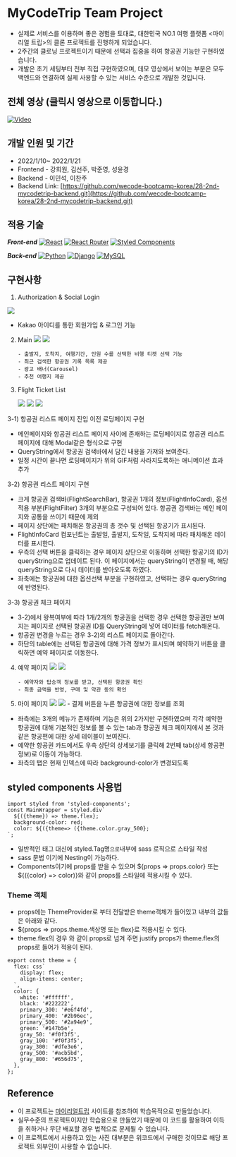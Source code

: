 # MyCodeTrip Team Project

- 실제로 서비스를 이용하며 좋은 경험을 토대로, 대한민국 NO.1 여행 플랫폼 <마이 리얼 트립>의 클론 프로젝트를 진행하게 되었습니다.
- 2주간의 클로닝 프로젝트이기 때문에 선택과 집중을 하여 항공권 기능만 구현하였습니다.
- 개발은 초기 세팅부터 전부 직접 구현하였으며, 데모 영상에서 보이는 부분은 모두 백엔드와 연결하여 실제 사용할 수 있는 서비스 수준으로 개발한 것입니다.

## 전체 영상 (클릭시 영상으로 이동합니다.)
[![Video](http://img.youtube.com/vi/ol5BErng-dM/0.jpg)](https://youtu.be/ol5BErng-dM)

## 개발 인원 및 기간

- 2022/1/10~ 2022/1/21
- Frontend - 강희원, 김선주, 박준영, 성윤경
- Backend - 이민석, 이찬주
- Backend Link: [https://github.com/wecode-bootcamp-korea/28-2nd-mycodetrip-backend.git](https://github.com/wecode-bootcamp-korea/28-2nd-mycodetrip-backend.git)

## 적용 기술

**_Front-end_** [![React](https://camo.githubusercontent.com/ab4c3c731a174a63df861f7b118d6c8a6c52040a021a552628db877bd518fe84/68747470733a2f2f696d672e736869656c64732e696f2f62616467652f72656163742d2532333230323332612e7376673f7374796c653d666f722d7468652d6261646765266c6f676f3d7265616374266c6f676f436f6c6f723d253233363144414642)](https://camo.githubusercontent.com/ab4c3c731a174a63df861f7b118d6c8a6c52040a021a552628db877bd518fe84/68747470733a2f2f696d672e736869656c64732e696f2f62616467652f72656163742d2532333230323332612e7376673f7374796c653d666f722d7468652d6261646765266c6f676f3d7265616374266c6f676f436f6c6f723d253233363144414642) [![React Router](https://camo.githubusercontent.com/4f9d20f3a284d2f6634282f61f82a62e99ee9906537dc9859decfdc9efbb51ec/68747470733a2f2f696d672e736869656c64732e696f2f62616467652f52656163745f526f757465722d4341343234353f7374796c653d666f722d7468652d6261646765266c6f676f3d72656163742d726f75746572266c6f676f436f6c6f723d7768697465)](https://camo.githubusercontent.com/4f9d20f3a284d2f6634282f61f82a62e99ee9906537dc9859decfdc9efbb51ec/68747470733a2f2f696d672e736869656c64732e696f2f62616467652f52656163745f526f757465722d4341343234353f7374796c653d666f722d7468652d6261646765266c6f676f3d72656163742d726f75746572266c6f676f436f6c6f723d7768697465) [![Styled Components](https://camo.githubusercontent.com/41326de293d3848e2ab0f29bf1680427128757fe6b586ceddf1097cb4eeb5ff7/68747470733a2f2f696d672e736869656c64732e696f2f62616467652f7374796c65642d2d636f6d706f6e656e74732d4442373039333f7374796c653d666f722d7468652d6261646765266c6f676f3d7374796c65642d636f6d706f6e656e7473266c6f676f436f6c6f723d7768697465)](https://camo.githubusercontent.com/41326de293d3848e2ab0f29bf1680427128757fe6b586ceddf1097cb4eeb5ff7/68747470733a2f2f696d672e736869656c64732e696f2f62616467652f7374796c65642d2d636f6d706f6e656e74732d4442373039333f7374796c653d666f722d7468652d6261646765266c6f676f3d7374796c65642d636f6d706f6e656e7473266c6f676f436f6c6f723d7768697465)

**_Back-end_** [![Python](https://camo.githubusercontent.com/a1b2dac5667822ee0d98ae6d799da61987fd1658dfeb4d2ca6e3c99b1535ebd8/68747470733a2f2f696d672e736869656c64732e696f2f62616467652f707974686f6e2d3336373041303f7374796c653d666f722d7468652d6261646765266c6f676f3d707974686f6e266c6f676f436f6c6f723d666664643534)](https://camo.githubusercontent.com/a1b2dac5667822ee0d98ae6d799da61987fd1658dfeb4d2ca6e3c99b1535ebd8/68747470733a2f2f696d672e736869656c64732e696f2f62616467652f707974686f6e2d3336373041303f7374796c653d666f722d7468652d6261646765266c6f676f3d707974686f6e266c6f676f436f6c6f723d666664643534) [![Django](https://camo.githubusercontent.com/5473e0d3006bb7e662bdf754d830a026ce050be61f1cbbd4689783ae49950b93/68747470733a2f2f696d672e736869656c64732e696f2f62616467652f646a616e676f2d2532333039324532302e7376673f7374796c653d666f722d7468652d6261646765266c6f676f3d646a616e676f266c6f676f436f6c6f723d7768697465)](https://camo.githubusercontent.com/5473e0d3006bb7e662bdf754d830a026ce050be61f1cbbd4689783ae49950b93/68747470733a2f2f696d672e736869656c64732e696f2f62616467652f646a616e676f2d2532333039324532302e7376673f7374796c653d666f722d7468652d6261646765266c6f676f3d646a616e676f266c6f676f436f6c6f723d7768697465) [![MySQL](https://camo.githubusercontent.com/918fce8d50581bd97b7133e677a78ed2cad14f970522f219daaeb6d1c81060e1/68747470733a2f2f696d672e736869656c64732e696f2f62616467652f6d7973716c2d2532333030662e7376673f7374796c653d666f722d7468652d6261646765266c6f676f3d6d7973716c266c6f676f436f6c6f723d7768697465)](https://camo.githubusercontent.com/918fce8d50581bd97b7133e677a78ed2cad14f970522f219daaeb6d1c81060e1/68747470733a2f2f696d672e736869656c64732e696f2f62616467652f6d7973716c2d2532333030662e7376673f7374796c653d666f722d7468652d6261646765266c6f676f3d6d7973716c266c6f676f436f6c6f723d7768697465)

## 구현사항

1. Authorization & Social Login

![](https://images.velog.io/images/holics1367/post/c217071a-3bac-4ef3-9016-028adaea0124/%E1%84%89%E1%85%B3%E1%84%8F%E1%85%B3%E1%84%85%E1%85%B5%E1%86%AB%E1%84%89%E1%85%A3%E1%86%BA%202022-01-22%20%E1%84%8B%E1%85%A9%E1%84%92%E1%85%AE%205.56.14.png)

- Kakao 아이디를 통한 회원가입 & 로그인 기능

2.  Main
    ![](https://images.velog.io/images/holics1367/post/2727c996-a4ea-4798-8a0b-de200a15bada/%E1%84%89%E1%85%B3%E1%84%8F%E1%85%B3%E1%84%85%E1%85%B5%E1%86%AB%E1%84%89%E1%85%A3%E1%86%BA%202022-01-22%20%E1%84%8B%E1%85%A9%E1%84%92%E1%85%AE%205.57.04.png)
    ![](https://images.velog.io/images/holics1367/post/15f20680-8cff-4918-9d02-9e3ca47f6048/%E1%84%89%E1%85%B3%E1%84%8F%E1%85%B3%E1%84%85%E1%85%B5%E1%86%AB%E1%84%89%E1%85%A3%E1%86%BA%202022-01-22%20%E1%84%8B%E1%85%A9%E1%84%92%E1%85%AE%205.57.14.png)

        - 출발지, 도착지, 여행기간, 인원 수를 선택한 비행 티켓 선택 기능
        - 최근 검색한 항공권 기록 목록 제공
        - 광고 배너(Carousel)
        - 추천 여행지 제공

3.  Flight Ticket List

    ![](https://media.giphy.com/media/tsVQRJ4AJmEp8yFRJF/giphy.gif)
    ![](https://images.velog.io/images/holics1367/post/f970762a-da2c-4070-9785-994485bf4352/%E1%84%89%E1%85%B3%E1%84%8F%E1%85%B3%E1%84%85%E1%85%B5%E1%86%AB%E1%84%89%E1%85%A3%E1%86%BA%202022-01-22%20%E1%84%8B%E1%85%A9%E1%84%92%E1%85%AE%205.50.50.png)
    ![](https://images.velog.io/images/holics1367/post/c6964c58-70e7-441c-a2d2-d51511e1ef01/%E1%84%89%E1%85%B3%E1%84%8F%E1%85%B3%E1%84%85%E1%85%B5%E1%86%AB%E1%84%89%E1%85%A3%E1%86%BA%202022-01-22%20%E1%84%8B%E1%85%A9%E1%84%92%E1%85%AE%205.51.46.png)

3-1) 항공권 리스트 페이지 진입 이전 로딩페이지 구현 
 - 메인페이지와 항공권 리스트 페이지 사이에 존재하는 로딩페이지로 항공권 리스트 페이지에 대해 Modal같은 형식으로 구현 
 - QueryString에서 항공권 검색바에서 담긴 내용을 가져와 보여준다.
 - 일정 시간이 끝나면 로딩페이지가 위의 GIF처럼 사라지도록하는 애니메이션 효과 추가 
 
3-2) 항공권 리스트 페이지 구현 
 - 크게 항공권 검색바(FlightSearchBar), 항공권 1개의 정보(FlightInfoCard), 옵션 적용 부분(FlightFilter) 3개의 부분으로 구성되어 있다. 항공권 검색바는 메인 페이지와 공통을 쓰이기 때문에 제외
 - 페이지 상단에는 패치해온 항공권의 총 갯수 및 선택된 항공기가 표시된다.
 - FlightInfoCard 컴포넌트는 출발일, 출발지, 도착일, 도착지에 따라 패치해온 데이터를 표시한다.
 - 우측의 선택 버튼을 클릭하는 경우 페이지 상단으로 이동하며 선택한 항공기의 ID가 queryString으로 업데이트 된다. 이 페이지에서는 queryString이 변경될 때, 해당 queryString으로 다시 데이터를 받아오도록 하였다.
- 좌축에는 항공권에 대한 옵션선택 부분을 구현하였고, 선택하는 경우 queryString에 반영된다. 

3-3) 항공권 체크 페이지 
 - 3-2)에서 왕복여부에 따라 1개/2개의 항공권을 선택한 경우 선택한 항공권만 보여지는 페이지로 선택된 항공권 ID를 QueryString에 넣어 데이터를 fetch해온다. 
 - 항공권 변경을 누르는 경우 3-2)의 리스트 페이지로 돌아간다.
 - 하단의 table에는 선택된 항공권에 대해 가격 정보가 표시되며 예약하기 버튼을 클릭하면 예약 페이지로 이동한다.
 

4.  예약 페이지
    ![](https://images.velog.io/images/holics1367/post/3247ca20-08a9-41ad-a195-f42cb41af29e/%E1%84%89%E1%85%B3%E1%84%8F%E1%85%B3%E1%84%85%E1%85%B5%E1%86%AB%E1%84%89%E1%85%A3%E1%86%BA%202022-01-22%20%E1%84%8B%E1%85%A9%E1%84%92%E1%85%AE%205.52.18.png)
    ![](https://images.velog.io/images/holics1367/post/f1ddf413-7a62-465c-adb6-339379a4b098/%E1%84%89%E1%85%B3%E1%84%8F%E1%85%B3%E1%84%85%E1%85%B5%E1%86%AB%E1%84%89%E1%85%A3%E1%86%BA%202022-01-22%20%E1%84%8B%E1%85%A9%E1%84%92%E1%85%AE%205.52.46.png)

        - 예약자와 탑승객 정보를 받고, 선택된 항공권 확인
        - 최종 금액을 반영, 구매 및 약관 동의 확인

5.  마이 페이지
    ![](https://images.velog.io/images/holics1367/post/e8f075f6-634b-48de-94a0-51f9b03b1455/%E1%84%89%E1%85%B3%E1%84%8F%E1%85%B3%E1%84%85%E1%85%B5%E1%86%AB%E1%84%89%E1%85%A3%E1%86%BA%202022-01-22%20%E1%84%8B%E1%85%A9%E1%84%92%E1%85%AE%205.55.10.png)
    ![](https://images.velog.io/images/holics1367/post/d1c28dc3-49d5-4a14-a246-d5e805bf7a01/%E1%84%89%E1%85%B3%E1%84%8F%E1%85%B3%E1%84%85%E1%85%B5%E1%86%AB%E1%84%89%E1%85%A3%E1%86%BA%202022-01-22%20%E1%84%8B%E1%85%A9%E1%84%92%E1%85%AE%205.55.29.png) - 결제 버튼을 누른 항공권에 대한 정보를 조회
 - 좌측에는 3개의 메뉴가 존재하며 기능은 위의 2가지만 구현하였으며 각각 예약한 항공권에 대해 기본적인 정보를 볼 수 있는 tab과 항공권 체크 페이지에서 본 것과 같은 항공편에 대한 상세 테이블이 보여진다.
 - 예약한 항공권 카드에서도 우측 상단의 상세보기를 클릭해 2번째 tab(상세 항공편 정보)로 이동이 가능하다.
 - 좌측의 탭은 현재 인덱스에 따라 background-color가 변경되도록 



## styled components 사용법

```
import styled from 'styled-components';
const MainWrapper = styled.div`
  ${({theme}) => theme.flex};
  background-color: red;
  color: ${({theme=> ({theme.color.gray_500};
`;

```

- 일반적인 태그 대신에 styled.Tag명`으로`내부에 sass 로직으로 스타일 작성
- sass 문법 이기에 Nesting이 가능하다.
- Components이기에 props를 받을 수 있으며 ${props => props.color} 또는 ${({color} => color)}와 같이 props를 스타일에 적용시킬 수 있다.

### Theme 객체

- props에는 ThemeProvider로 부터 전달받은 theme객체가 들어있고 내부의 값들은 아래와 같다.
- ${props => props.theme.색상명 또는 flex}로 적용시킬 수 있다.
- theme.flex의 경우 와 같이 props로 넘겨 주면 justify props가 theme.flex의 props로 들어가 적용이 된다.

```
export const theme = {
  flex: css`
    display: flex;
    align-items: center;
  `,
  color: {
    white: '#ffffff',
    black: '#222222',
    primary_300: '#e6f4fd',
    primary_400: '#2b96ec',
    primary_500: '#2a94e9',
    green: '#147b5e',
    gray_50: '#f0f3f5',
    gray_100: '#f0f3f5',
    gray_300: '#dfe3e6',
    gray_500: '#acb5bd',
    gray_800: '#656d75',
  },
};
```

## Reference

- 이 프로젝트는 [마이리얼트립](https://www.myrealtrip.com/) 사이트를 참조하여 학습목적으로 만들었습니다.
- 실무수준의 프로젝트이지만 학습용으로 만들었기 때문에 이 코드를 활용하여 이득을 취하거나 무단 배포할 경우 법적으로 문제될 수 있습니다.
- 이 프로젝트에서 사용하고 있는 사진 대부분은 위코드에서 구매한 것이므로 해당 프로젝트 외부인이 사용할 수 없습니다.
